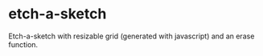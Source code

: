 # etch-a-sketch
Etch-a-sketch with resizable grid (generated with javascript) and an erase function.
